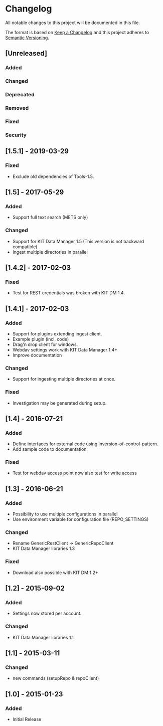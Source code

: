 # Changelog
All notable changes to this project will be documented in this file.

The format is based on [Keep a Changelog](http://keepachangelog.com/en/1.0.0/)
and this project adheres to [Semantic Versioning](http://semver.org/spec/v2.0.0.html).

## [Unreleased]
### Added
### Changed
### Deprecated
### Removed
### Fixed
### Security

## [1.5.1] - 2019-03-29
### Fixed
- Exclude old dependencies of Tools-1.5.

## [1.5] - 2017-05-29
### Added
- Support full text search (METS only)

### Changed
- Support for KIT Data Manager 1.5 (This version is not backward compatible)
- Ingest multiple directories in parallel

## [1.4.2] - 2017-02-03  
### Fixed
- Test for REST credentials was broken with KIT DM 1.4.                                           

## [1.4.1] - 2017-02-03
### Added
- Support for plugins extending ingest client.
- Example plugin (incl. code)
- Drag'n drop client for windows.
- Webdav settings work with KIT Data Manager 1.4+
- Improve documentation

### Changed
- Support for ingesting multiple directories at once.    

### Fixed  
- Investigation may be generated during setup.


## [1.4] - 2016-07-21
### Added
- Define interfaces for external code using inversion-of-control-pattern.
- Add sample code to documentation

### Fixed   
- Test for webdav access point now also test for write access


## [1.3] - 2016-06-21
### Added
- Possibility to use multiple configurations in parallel 
- Use environment variable for configuration file (REPO_SETTINGS)

### Changed
- Rename GenericRestClient -> GenericRepoClient
- KIT Data Manager libraries 1.3

### Fixed  
- Download also possible with KIT DM 1.2+  


## [1.2] - 2015-09-02
### Added
- Settings now stored per account.

### Changed
- KIT Data Manager libraries 1.1


## [1.1] - 2015-03-11 
### Changed
- new commands (setupRepo & repoClient)

## [1.0] - 2015-01-23
### Added
- Initial Release
